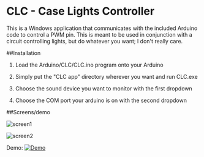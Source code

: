 # CLC - Case Lights Controller

This is a Windows application that communicates with the included Arduino code to control a PWM pin. This is meant to be used in conjunction with a circuit controlling lights, but do whatever you want; I don't really care.



##Installation
1. Load the Arduino/CLC/CLC.ino program onto your Arduino

2. Simply put the "CLC app" directory wherever you want and run CLC.exe

3. Choose the sound device you want to monitor with the first dropdown

4. Choose the COM port your arduino is on with the second dropdown


##Screens/demo

![screen1](http://i.imgur.com/xTbwsOP.gif)

![screen2](http://i.imgur.com/yKNVAOM.gif)

Demo:
[![Demo](http://img.youtube.com/vi/pMWPy95PAZQ/0.jpg)](https://www.youtube.com/watch?v=pMWPy95PAZQ)
